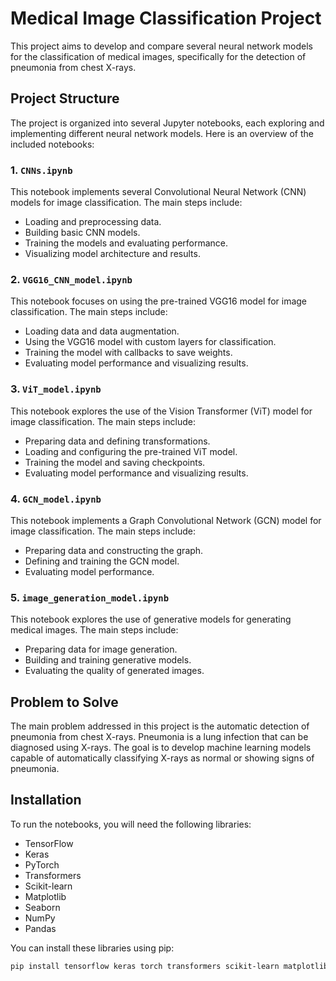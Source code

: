# Medical Image Classification Project

This project aims to develop and compare several neural network models for the classification of medical images, specifically for the detection of pneumonia from chest X-rays.

## Project Structure

The project is organized into several Jupyter notebooks, each exploring and implementing different neural network models. Here is an overview of the included notebooks:

### 1. `CNNs.ipynb`

This notebook implements several Convolutional Neural Network (CNN) models for image classification. The main steps include:
- Loading and preprocessing data.
- Building basic CNN models.
- Training the models and evaluating performance.
- Visualizing model architecture and results.

### 2. `VGG16_CNN_model.ipynb`

This notebook focuses on using the pre-trained VGG16 model for image classification. The main steps include:
- Loading data and data augmentation.
- Using the VGG16 model with custom layers for classification.
- Training the model with callbacks to save weights.
- Evaluating model performance and visualizing results.

### 3. `ViT_model.ipynb`

This notebook explores the use of the Vision Transformer (ViT) model for image classification. The main steps include:
- Preparing data and defining transformations.
- Loading and configuring the pre-trained ViT model.
- Training the model and saving checkpoints.
- Evaluating model performance and visualizing results.

### 4. `GCN_model.ipynb`

This notebook implements a Graph Convolutional Network (GCN) model for image classification. The main steps include:
- Preparing data and constructing the graph.
- Defining and training the GCN model.
- Evaluating model performance.

### 5. `image_generation_model.ipynb`

This notebook explores the use of generative models for generating medical images. The main steps include:
- Preparing data for image generation.
- Building and training generative models.
- Evaluating the quality of generated images.

## Problem to Solve

The main problem addressed in this project is the automatic detection of pneumonia from chest X-rays. Pneumonia is a lung infection that can be diagnosed using X-rays. The goal is to develop machine learning models capable of automatically classifying X-rays as normal or showing signs of pneumonia.

## Installation

To run the notebooks, you will need the following libraries:
- TensorFlow
- Keras
- PyTorch
- Transformers
- Scikit-learn
- Matplotlib
- Seaborn
- NumPy
- Pandas

You can install these libraries using pip:

```sh
pip install tensorflow keras torch transformers scikit-learn matplotlib seaborn numpy pandas
